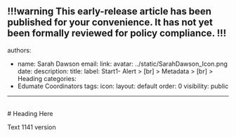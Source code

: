 
!!!warning
This early-release article has been published for your convenience. It has not yet been formally reviewed for policy compliance.
!!!
<br>
---
authors:
  - name: Sarah Dawson
    email:
    link:
    avatar: ../static/SarahDawson_Icon.png
date:
description:
title:
label: Start1- Alert > [br] > Metadata > [br] > Heading
categories:
  - Edumate Coordinators
tags:
icon:
layout: default
order: 0
visibility: public
---
<br>
# Heading Here

Text
1141 version